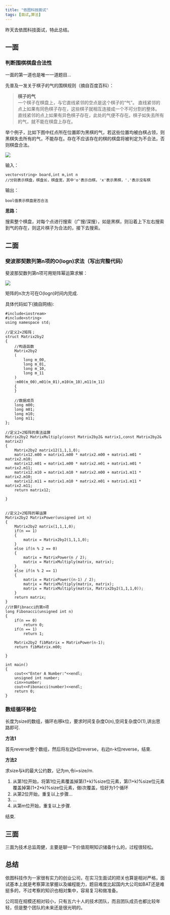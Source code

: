 ```yaml
---
title: "依图科技面试"
tags: [面试,算法]
---
```


昨天去依图科技面试，特此总结。

## 一面

### 判断围棋棋盘合法性

一面的第一道也是唯一一道题目...

先普及一发关于棋子的气的围棋规则（摘自百度百科）：

> **棋子的气**  
一个棋子在棋盘上，与它直线紧邻的空点是这个棋子的“气”。
直线紧邻的点上如果有同色棋子存在，这些棋子就相互连接成一个不可分割的整体。
直线紧邻的点上如果有异色棋子存在，此处的气便不存在。棋子如失去所有的气，就不能在棋盘上存在。

举个例子，比如下图中红点所在位置即为黑棋的气，若这些位置均被白棋占领，则黑棋失去所有的气，不能存在。存在不应该存在的棋的棋盘将被判定为不合法，否则棋盘合法。  


![](http://i.imgur.com/B98iehJ.jpg)  


输入：

    vector<string> board,int m,int n
	//分别表示棋盘，棋盘长，棋盘宽，其中'o'表示白棋，'x'表示黑棋，'.'表示没有棋

输出：

	bool值表示棋盘是否合法

**思路：**

搜索整个棋盘，对每个点进行搜索（广搜/深搜），如是黑棋，则沿着上下左右搜索到气的存在，则这片棋子为合法的，接下去搜索。

## 二面

### 斐波那契数列第n项的O(logn)求法（写出完整代码） 
 
斐波那契数列第n项可用矩阵幂运算求解：

![](http://i.imgur.com/oqMjotV.png)  

矩阵的n次方可在O(logn)时间内完成.

具体代码如下(摘自网络): 


	#include<iostream>  
	#include<string>  
	using namespace std;  
	  
	//定义2×2矩阵；  
	struct Matrix2by2  
	{  
	    //构造函数  
		Matrix2by2  
	    (  
	        long m_00,  
	        long m_01,  
	        long m_10,  
	        long m_11  
	    )  
	    :m00(m_00),m01(m_01),m10(m_10),m11(m_11)
	    {
	    }
	
	    //数据成员
	    long m00;
	    long m01;
	    long m10;
	    long m11;
	};
	
	//定义2×2矩阵的乘法运算
	Matrix2by2 MatrixMultiply(const Matrix2by2& matrix1,const Matrix2by2& matrix2)
	{
	    Matrix2by2 matrix12(1,1,1,0);
	    matrix12.m00 = matrix1.m00 * matrix2.m00 + matrix1.m01 * matrix2.m10;
	    matrix12.m01 = matrix1.m00 * matrix2.m01 + matrix1.m01 * matrix2.m11;
	    matrix12.m10 = matrix1.m10 * matrix2.m00 + matrix1.m11 * matrix2.m10;
	    matrix12.m11 = matrix1.m10 * matrix2.m01 + matrix1.m11 * matrix2.m11;
	    return matrix12;
	
	}
	
	
	//定义2×2矩阵的幂运算
	Matrix2by2 MatrixPower(unsigned int n)
	{
	    Matrix2by2 matrix(1,1,1,0);
	    if(n == 1)
	    {
	        matrix = Matrix2by2(1,1,1,0);
	    }
	    else if(n % 2 == 0)
	    {
	        matrix = MatrixPower(n / 2);
	        matrix = MatrixMultiply(matrix, matrix);
	    }
	    else if(n % 2 == 1)
	    {
	        matrix = MatrixPower((n-1) / 2);
	        matrix = MatrixMultiply(matrix, matrix);
	        matrix = MatrixMultiply(matrix, Matrix2by2(1,1,1,0));
	    }
	    return matrix;
	}
	//计算Fibnacci的第n项
	long Fibonacci(unsigned int n)
	{
	    if(n == 0)
	        return 0;
	    if(n == 1)
	        return 1;
	
	    Matrix2by2 fibMatrix = MatrixPower(n-1);
	    return fibMatrix.m00;
	    
	}
	
	int main()
	{
	    cout<<"Enter A Number:"<<endl;
	    unsigned int number;
	    cin>>number;
	    cout<<Fibonacci(number)<<endl;
	    return 0;
	}


### 数组循环移位  

长度为size的数组，循环右移k位，要求时间复杂度O(n),空间复杂度O(1),讲出思路即可.

**方法1**

首先reverse整个数组，然后将左边k位reverse，右边n-k位reverse，结束.

**方法2**

求size与k的最大公约数，记为m,令i=size/m.

1. 从第1位开始，将第1位元素覆盖掉第(1+k)%size位元素，第(1+k)%size位元素覆盖掉第(1+2*k)%size位元素，做i次覆盖，恰好为1个循环
2. 从第2位开始，重复以上步骤...
3. ...
3. 从第m位开始，重复以上步骤.

结束.

## 三面

三面为技术总监周健，主要是聊一下价值观啊知识储备什么的，过程很轻松。


## 总结

依图科技作为一家很有实力的创业公司，在实习生面试的把关也算是相对严格，面试基本上就是考察算法掌握以及编程能力，题目难度比起国内大公司如BAT还是难挺多的，不过考察的知识也相对集中，容易复习和做准备。

公司现在规模还相对较小，只有五六十人的技术团队，而且团队成员也都比较年轻，但是整个团队的未来还是很光明的。